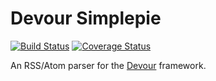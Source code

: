 Devour Simplepie
===================================

[![Build Status](https://travis-ci.org/devour-php/simplepie.png?branch=master)](https://travis-ci.org/devour-php/simplepie)
[![Coverage Status](https://coveralls.io/repos/devour-php/simplepie/badge.png?branch=master)](https://coveralls.io/r/devour-php/simplepie?branch=master)

An RSS/Atom parser for the [Devour](https://github.com/devour-php/devour) framework.
